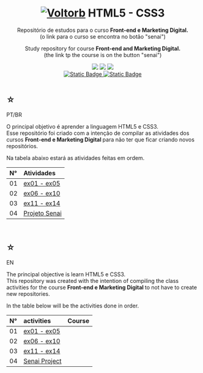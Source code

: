 <h1 align="center">
    <a href="https://pokemondb.net/pokedex/voltorb"><img src="https://img.pokemondb.net/sprites/black-white/anim/normal/voltorb.gif" alt="Voltorb"></a>
    <span>HTML5 - CSS3</span>
</h1>

<div align="center">
    <p> 
        Repositório de estudos para o curso <strong> Front-end e Marketing Digital.</strong><br> (o link para o curso se encontra no botão "senai") 
    </p>
    <p> 
        Study repository for course <strong> Front-end and Marketing Digital. </strong><br> (the link tp the course is on the button "senai") 
    </p>
    <img src="https://img.shields.io/badge/html5-black?style=for-the-badge&logo=html5&logoColor=orange"/>
    <img src="https://img.shields.io/badge/css3-black?style=for-the-badge&logo=css3&logoColor=blue"/>
    <img src="https://img.shields.io/badge/javascript-black?style=for-the-badge&logo=javascript&logoColor=yellow"/>
    <br>
    <a href="https://www.linkedin.com/in/hakuakai/">
        <img alt="Static Badge" src="https://img.shields.io/badge/my%20profile-red?style=for-the-badge&color=blue">
    </a>
    <a href="https://www.novotec.sp.gov.br/CursosProfissionalizantes/Detalhes?URI=CriacaodeSitescomMarketingDigitalExp">
        <img alt="Static Badge" src="https://img.shields.io/badge/senai-red?style=for-the-badge&color=orange">
    </a>
    <br> <br>
</div>

<div>
    <h2>☆</h2>
    <p>PT/BR</p>
    <p>
    O principal objetivo é aprender a linguagem HTML5 e CSS3.<br>
    Esse repositório foi criado com a intenção de compilar as atividades dos cursos <strong> Front-end e Marketing Digital </strong> para não ter que ficar criando novos repositórios.</p>
    <p>Na tabela abaixo estará as atividades feitas em ordem. </p>
    <table>
        <thead>
            <tr align="left">
                <th>N°</th>
                <th>Atividades</th>
            </tr>
        </thead>
    <tbody align="left">
        <tr>
            <td>01</td>
            <td> 
                <a href="https://github.com/HakuAkai/HTML5-CSS3/tree/80863120da7ce5a5bf75e00a05dbed489478cf40/ex01-ex05">ex01 - ex05</a>
            </td>
        </tr>
        <tr>
            <td>02</td>
            <td>
                <a href="https://github.com/HakuAkai/HTML5-CSS3/tree/db862cb2bc81a357ad4c74439df73725c203984f/ex06-ex10">ex06 - ex10</a>
            </td>
        </tr>
        <tr>
            <td>03</td>
            <td>
                <a href="https://github.com/HakuAkai/HTML5-CSS3/tree/e80f53e2068e4b1d3d1d80f83b485a173c14713d/ex11-ex14">ex11 - ex14</a>
            </td>
        </tr>
        <tr>
            <td>04</td>
            <td>
                <a href="https://github.com/HakuAkai/HTML5-CSS3/tree/e12001d8c0a407e7455908906b5e3d69aab25fae/Projeto-Senai">Projeto Senai</a>
            </td>
        </tr>
    </tbody>
    <tfoot></tfoot>
    </table>
</div>

   <br>

<div>
    <h2>☆</h2>
    <p>EN</p>
    <p>
    The principal objective is learn HTML5 e CSS3.<br>
    This repository was created with the intention of compiling the class activities for the course <strong> Front-end e Marketing Digital </strong> to not have to create new repositories.</p>
    <p>In the table below will be the activities done in order.</p>
    <table>
        <thead>
            <tr align="left">
                <th>N°</th>
                <th>activities</th>
                <th>Course</th>
            </tr>
        </thead>
    <tbody align="left">
        <tr>
            <td>01</td>
            <td> 
                <a href="https://github.com/HakuAkai/HTML5-CSS3/tree/80863120da7ce5a5bf75e00a05dbed489478cf40/ex01-ex05">ex01 - ex05</a>
            </td>
        </tr>
        <tr>
            <td>02</td>
            <td>
                <a href="https://github.com/HakuAkai/HTML5-CSS3/tree/db862cb2bc81a357ad4c74439df73725c203984f/ex06-ex10">ex06 - ex10</a>
            </td>
        </tr>
        <tr>
            <td>03</td>
            <td>
                <a href="https://github.com/HakuAkai/HTML5-CSS3/tree/e80f53e2068e4b1d3d1d80f83b485a173c14713d/ex11-ex14">ex11 - ex14</a>
            </td>
        </tr>
        <tr>
            <td>04</td>
            <td>
                <a href="https://github.com/HakuAkai/HTML5-CSS3/tree/e12001d8c0a407e7455908906b5e3d69aab25fae/Projeto-Senai">Senai Project</a>
            </td>
        </tr>
    </tbody>
    <tfoot></tfoot>
    </table>
    
</div>
